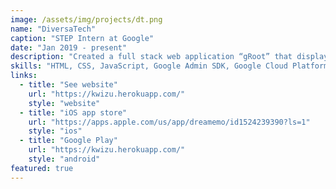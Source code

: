 ```yaml
---
image: /assets/img/projects/dt.png
name: "DiversaTech"
caption: "STEP Intern at Google"
date: "Jan 2019 - present"
description: "Created a full stack web application “gRoot” that displays groups in the G Suite Admin Console using circle-packing, with interactive search and filtering options and editing functionality. Collaborated in a pod of 3 interns and 2 hosts in the Google Cloud Apps Core Admin SRE team and wrote a standard design document detailing project infrastructure and implementation. Used the Google Admin SDK Directory and Google Settings APIs, d3.js visualization library, Google Cloud Platform (GCP) App Engine, Apache Maven, and Jasmine unit testing framework."
skills: "HTML, CSS, JavaScript, Google Admin SDK, Google Cloud Platform (GCP)"
links:
  - title: "See website"
    url: "https://kwizu.herokuapp.com/"
    style: "website"
  - title: "iOS app store"
    url: "https://apps.apple.com/us/app/dreamemo/id1524239390?ls=1"
    style: "ios"
  - title: "Google Play"
    url: "https://kwizu.herokuapp.com/"
    style: "android"
featured: true
---
```

